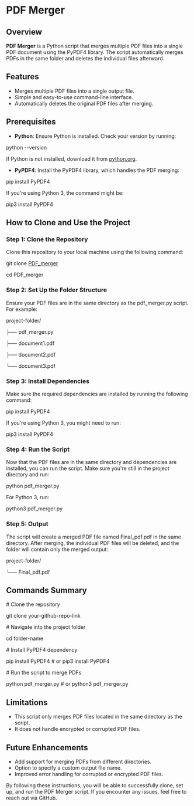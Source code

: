 # PDF Merger

## Overview

**PDF Merger** is a Python script that merges multiple PDF files into a single PDF document using the PyPDF4 library. The script automatically merges PDFs in the same folder and deletes the individual files afterward.

## Features

- Merges multiple PDF files into a single output file.
- Simple and easy-to-use command-line interface.
- Automatically deletes the original PDF files after merging.

## Prerequisites

- **Python**: Ensure Python is installed. Check your version by running:


python --version

If Python is not installed, download it from [python.org](https://www.python.org/downloads/).

- **PyPDF4**: Install the PyPDF4 library, which handles the PDF merging:


pip install PyPDF4

If you're using Python 3, the command might be:


pip3 install PyPDF4

## How to Clone and Use the Project

### Step 1: Clone the Repository

Clone this repository to your local machine using the following command:


git clone [PDF_merger](https://github.com/ROHANDAS2003/PDF_merger)


cd PDF_merger


### Step 2: Set Up the Folder Structure

Ensure your PDF files are in the same directory as the pdf_merger.py script. For example:



project-folder/

├── pdf_merger.py

├── document1.pdf

├── document2.pdf

└── document3.pdf


### Step 3: Install Dependencies

Make sure the required dependencies are installed by running the following command:

pip install PyPDF4

If you're using Python 3, you might need to run:

pip3 install PyPDF4


### Step 4: Run the Script

Now that the PDF files are in the same directory and dependencies are installed, you can run the script. Make sure you're still in the project directory and run:

python pdf_merger.py

For Python 3, run:

python3 pdf_merger.py


### Step 5: Output

The script will create a merged PDF file named Final_pdf.pdf in the same directory. After merging, the individual PDF files will be deleted, and the folder will contain only the merged output:

project-folder/

└── Final_pdf.pdf

## Commands Summary


\# Clone the repository

git clone your-github-repo-link


\# Navigate into the project folder

cd folder-name


\# Install PyPDF4 dependency

pip install PyPDF4 # or pip3 install PyPDF4


\# Run the script to merge PDFs

python pdf_merger.py # or python3 pdf_merger.py


## Limitations

- This script only merges PDF files located in the same directory as the script.
- It does not handle encrypted or corrupted PDF files.

## Future Enhancements

- Add support for merging PDFs from different directories.
- Option to specify a custom output file name.
- Improved error handling for corrupted or encrypted PDF files.

By following these instructions, you will be able to successfully clone, set up, and run the PDF Merger script. If you encounter any issues, feel free to reach out via GitHub.
